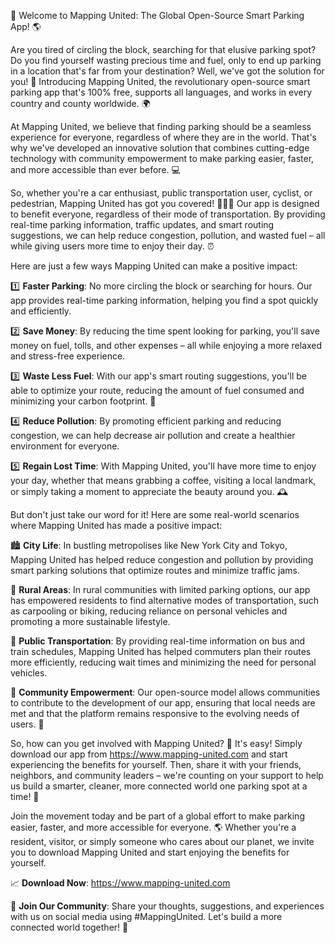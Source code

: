 🚀 Welcome to Mapping United: The Global Open-Source Smart Parking App! 🌎

Are you tired of circling the block, searching for that elusive parking spot? Do you find yourself wasting precious time and fuel, only to end up parking in a location that's far from your destination? Well, we've got the solution for you! 🚗 Introducing Mapping United, the revolutionary open-source smart parking app that's 100% free, supports all languages, and works in every country and county worldwide. 🌍

At Mapping United, we believe that finding parking should be a seamless experience for everyone, regardless of where they are in the world. That's why we've developed an innovative solution that combines cutting-edge technology with community empowerment to make parking easier, faster, and more accessible than ever before. 💻

So, whether you're a car enthusiast, public transportation user, cyclist, or pedestrian, Mapping United has got you covered! 🚌🚂💨 Our app is designed to benefit everyone, regardless of their mode of transportation. By providing real-time parking information, traffic updates, and smart routing suggestions, we can help reduce congestion, pollution, and wasted fuel – all while giving users more time to enjoy their day. ⏰

Here are just a few ways Mapping United can make a positive impact:

1️⃣ **Faster Parking**: No more circling the block or searching for hours. Our app provides real-time parking information, helping you find a spot quickly and efficiently.

2️⃣ **Save Money**: By reducing the time spent looking for parking, you'll save money on fuel, tolls, and other expenses – all while enjoying a more relaxed and stress-free experience.

3️⃣ **Waste Less Fuel**: With our app's smart routing suggestions, you'll be able to optimize your route, reducing the amount of fuel consumed and minimizing your carbon footprint. 🌿

4️⃣ **Reduce Pollution**: By promoting efficient parking and reducing congestion, we can help decrease air pollution and create a healthier environment for everyone.

5️⃣ **Regain Lost Time**: With Mapping United, you'll have more time to enjoy your day, whether that means grabbing a coffee, visiting a local landmark, or simply taking a moment to appreciate the beauty around you. 🕰️

But don't just take our word for it! Here are some real-world scenarios where Mapping United has made a positive impact:

🏙️ **City Life**: In bustling metropolises like New York City and Tokyo, Mapping United has helped reduce congestion and pollution by providing smart parking solutions that optimize routes and minimize traffic jams.

🌳 **Rural Areas**: In rural communities with limited parking options, our app has empowered residents to find alternative modes of transportation, such as carpooling or biking, reducing reliance on personal vehicles and promoting a more sustainable lifestyle.

🚂 **Public Transportation**: By providing real-time information on bus and train schedules, Mapping United has helped commuters plan their routes more efficiently, reducing wait times and minimizing the need for personal vehicles.

🌈 **Community Empowerment**: Our open-source model allows communities to contribute to the development of our app, ensuring that local needs are met and that the platform remains responsive to the evolving needs of users. 💪

So, how can you get involved with Mapping United? 🤔 It's easy! Simply download our app from https://www.mapping-united.com and start experiencing the benefits for yourself. Then, share it with your friends, neighbors, and community leaders – we're counting on your support to help us build a smarter, cleaner, more connected world one parking spot at a time! 🌟

Join the movement today and be part of a global effort to make parking easier, faster, and more accessible for everyone. 🌎 Whether you're a resident, visitor, or simply someone who cares about our planet, we invite you to download Mapping United and start enjoying the benefits for yourself.

📈 **Download Now**: https://www.mapping-united.com

💬 **Join Our Community**: Share your thoughts, suggestions, and experiences with us on social media using #MappingUnited. Let's build a more connected world together! 🌟